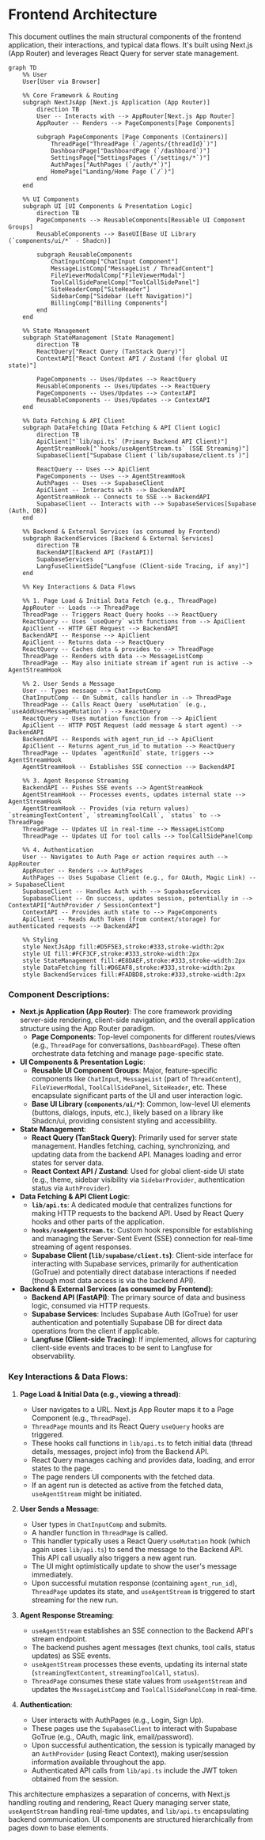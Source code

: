 # Frontend Architecture

This document outlines the main structural components of the frontend application, their interactions, and typical data flows. It's built using Next.js (App Router) and leverages React Query for server state management.

```mermaid
graph TD
    %% User
    User[User via Browser]

    %% Core Framework & Routing
    subgraph NextJsApp [Next.js Application (App Router)]
        direction TB
        User -- Interacts with --> AppRouter[Next.js App Router]
        AppRouter -- Renders --> PageComponents[Page Components]
        
        subgraph PageComponents [Page Components (Containers)]
            ThreadPage["ThreadPage (`/agents/{threadId}`)"]
            DashboardPage["DashboardPage (`/dashboard`)"]
            SettingsPage["SettingsPages (`/settings/*`)"]
            AuthPages["AuthPages (`/auth/*`)"]
            HomePage["Landing/Home Page (`/`)"]
        end
    end

    %% UI Components
    subgraph UI [UI Components & Presentation Logic]
        direction TB
        PageComponents --> ReusableComponents[Reusable UI Component Groups]
        ReusableComponents --> BaseUI[Base UI Library (`components/ui/*` - Shadcn)]

        subgraph ReusableComponents
            ChatInputComp["ChatInput Component"]
            MessageListComp["MessageList / ThreadContent"]
            FileViewerModalComp["FileViewerModal"]
            ToolCallSidePanelComp["ToolCallSidePanel"]
            SiteHeaderComp["SiteHeader"]
            SidebarComp["Sidebar (Left Navigation)"]
            BillingComp["Billing Components"]
        end
    end
    
    %% State Management
    subgraph StateManagement [State Management]
        direction TB
        ReactQuery["React Query (TanStack Query)"]
        ContextAPI["React Context API / Zustand (for global UI state)"]
        
        PageComponents -- Uses/Updates --> ReactQuery
        ReusableComponents -- Uses/Updates --> ReactQuery
        PageComponents -- Uses/Updates --> ContextAPI
        ReusableComponents -- Uses/Updates --> ContextAPI
    end

    %% Data Fetching & API Client
    subgraph DataFetching [Data Fetching & API Client Logic]
        direction TB
        ApiClient["`lib/api.ts` (Primary Backend API Client)"]
        AgentStreamHook["`hooks/useAgentStream.ts` (SSE Streaming)"]
        SupabaseClient["Supabase Client (`lib/supabase/client.ts`)"]
        
        ReactQuery -- Uses --> ApiClient
        PageComponents -- Uses --> AgentStreamHook
        AuthPages -- Uses --> SupabaseClient
        ApiClient -- Interacts with --> BackendAPI
        AgentStreamHook -- Connects to SSE --> BackendAPI
        SupabaseClient -- Interacts with --> SupabaseServices[Supabase (Auth, DB)]
    end

    %% Backend & External Services (as consumed by Frontend)
    subgraph BackendServices [Backend & External Services]
        direction TB
        BackendAPI[Backend API (FastAPI)]
        SupabaseServices
        LangfuseClientSide["Langfuse (Client-side Tracing, if any)"]
    end

    %% Key Interactions & Data Flows

    %% 1. Page Load & Initial Data Fetch (e.g., ThreadPage)
    AppRouter -- Loads --> ThreadPage
    ThreadPage -- Triggers React Query hooks --> ReactQuery
    ReactQuery -- Uses `useQuery` with functions from --> ApiClient
    ApiClient -- HTTP GET Request --> BackendAPI
    BackendAPI -- Response --> ApiClient
    ApiClient -- Returns data --> ReactQuery
    ReactQuery -- Caches data & provides to --> ThreadPage
    ThreadPage -- Renders with data --> MessageListComp
    ThreadPage -- May also initiate stream if agent run is active --> AgentStreamHook
    
    %% 2. User Sends a Message
    User -- Types message --> ChatInputComp
    ChatInputComp -- On Submit, calls handler in --> ThreadPage
    ThreadPage -- Calls React Query `useMutation` (e.g., `useAddUserMessageMutation`) --> ReactQuery
    ReactQuery -- Uses mutation function from --> ApiClient
    ApiClient -- HTTP POST Request (add message & start agent) --> BackendAPI
    BackendAPI -- Responds with agent_run_id --> ApiClient
    ApiClient -- Returns agent_run_id to mutation --> ReactQuery
    ThreadPage -- Updates `agentRunId` state, triggers --> AgentStreamHook
    AgentStreamHook -- Establishes SSE connection --> BackendAPI

    %% 3. Agent Response Streaming
    BackendAPI -- Pushes SSE events --> AgentStreamHook
    AgentStreamHook -- Processes events, updates internal state --> AgentStreamHook
    AgentStreamHook -- Provides (via return values) `streamingTextContent`, `streamingToolCall`, `status` to --> ThreadPage
    ThreadPage -- Updates UI in real-time --> MessageListComp
    ThreadPage -- Updates UI for tool calls --> ToolCallSidePanelComp

    %% 4. Authentication
    User -- Navigates to Auth Page or action requires auth --> AppRouter
    AppRouter -- Renders --> AuthPages
    AuthPages -- Uses Supabase Client (e.g., for OAuth, Magic Link) --> SupabaseClient
    SupabaseClient -- Handles Auth with --> SupabaseServices
    SupabaseClient -- On success, updates session, potentially in --> ContextAPI["AuthProvider / SessionContext"]
    ContextAPI -- Provides auth state to --> PageComponents
    ApiClient -- Reads Auth Token (from context/storage) for authenticated requests --> BackendAPI

    %% Styling
    style NextJsApp fill:#D5F5E3,stroke:#333,stroke-width:2px
    style UI fill:#FCF3CF,stroke:#333,stroke-width:2px
    style StateManagement fill:#E8DAEF,stroke:#333,stroke-width:2px
    style DataFetching fill:#D6EAF8,stroke:#333,stroke-width:2px
    style BackendServices fill:#FADBD8,stroke:#333,stroke-width:2px
```

### Component Descriptions:

*   **Next.js Application (App Router)**: The core framework providing server-side rendering, client-side navigation, and the overall application structure using the App Router paradigm.
    *   **Page Components**: Top-level components for different routes/views (e.g., `ThreadPage` for conversations, `DashboardPage`). These often orchestrate data fetching and manage page-specific state.
*   **UI Components & Presentation Logic**:
    *   **Reusable UI Component Groups**: Major, feature-specific components like `ChatInput`, `MessageList` (part of `ThreadContent`), `FileViewerModal`, `ToolCallSidePanel`, `SiteHeader`, etc. These encapsulate significant parts of the UI and user interaction logic.
    *   **Base UI Library (`components/ui/*`)**: Common, low-level UI elements (buttons, dialogs, inputs, etc.), likely based on a library like Shadcn/ui, providing consistent styling and accessibility.
*   **State Management**:
    *   **React Query (TanStack Query)**: Primarily used for server state management. Handles fetching, caching, synchronizing, and updating data from the backend API. Manages loading and error states for server data.
    *   **React Context API / Zustand**: Used for global client-side UI state (e.g., theme, sidebar visibility via `SidebarProvider`, authentication status via `AuthProvider`).
*   **Data Fetching & API Client Logic**:
    *   **`lib/api.ts`**: A dedicated module that centralizes functions for making HTTP requests to the backend API. Used by React Query hooks and other parts of the application.
    *   **`hooks/useAgentStream.ts`**: Custom hook responsible for establishing and managing the Server-Sent Event (SSE) connection for real-time streaming of agent responses.
    *   **Supabase Client (`lib/supabase/client.ts`)**: Client-side interface for interacting with Supabase services, primarily for authentication (GoTrue) and potentially direct database interactions if needed (though most data access is via the backend API).
*   **Backend & External Services (as consumed by Frontend)**:
    *   **Backend API (FastAPI)**: The primary source of data and business logic, consumed via HTTP requests.
    *   **Supabase Services**: Includes Supabase Auth (GoTrue) for user authentication and potentially Supabase DB for direct data operations from the client if applicable.
    *   **Langfuse (Client-side Tracing)**: If implemented, allows for capturing client-side events and traces to be sent to Langfuse for observability.

### Key Interactions & Data Flows:

1.  **Page Load & Initial Data (e.g., viewing a thread)**:
    *   User navigates to a URL. Next.js App Router maps it to a Page Component (e.g., `ThreadPage`).
    *   `ThreadPage` mounts and its React Query `useQuery` hooks are triggered.
    *   These hooks call functions in `lib/api.ts` to fetch initial data (thread details, messages, project info) from the Backend API.
    *   React Query manages caching and provides data, loading, and error states to the page.
    *   The page renders UI components with the fetched data.
    *   If an agent run is detected as active from the fetched data, `useAgentStream` might be initiated.

2.  **User Sends a Message**:
    *   User types in `ChatInputComp` and submits.
    *   A handler function in `ThreadPage` is called.
    *   This handler typically uses a React Query `useMutation` hook (which again uses `lib/api.ts`) to send the message to the Backend API. This API call usually also triggers a new agent run.
    *   The UI might optimistically update to show the user's message immediately.
    *   Upon successful mutation response (containing `agent_run_id`), `ThreadPage` updates its state, and `useAgentStream` is triggered to start streaming for the new run.

3.  **Agent Response Streaming**:
    *   `useAgentStream` establishes an SSE connection to the Backend API's stream endpoint.
    *   The backend pushes agent messages (text chunks, tool calls, status updates) as SSE events.
    *   `useAgentStream` processes these events, updating its internal state (`streamingTextContent`, `streamingToolCall`, `status`).
    *   `ThreadPage` consumes these state values from `useAgentStream` and updates the `MessageListComp` and `ToolCallSidePanelComp` in real-time.

4.  **Authentication**:
    *   User interacts with AuthPages (e.g., Login, Sign Up).
    *   These pages use the `SupabaseClient` to interact with Supabase GoTrue (e.g., OAuth, magic link, email/password).
    *   Upon successful authentication, the session is typically managed by an `AuthProvider` (using React Context), making user/session information available throughout the app.
    *   Authenticated API calls from `lib/api.ts` include the JWT token obtained from the session.

This architecture emphasizes a separation of concerns, with Next.js handling routing and rendering, React Query managing server state, `useAgentStream` handling real-time updates, and `lib/api.ts` encapsulating backend communication. UI components are structured hierarchically from pages down to base elements.
